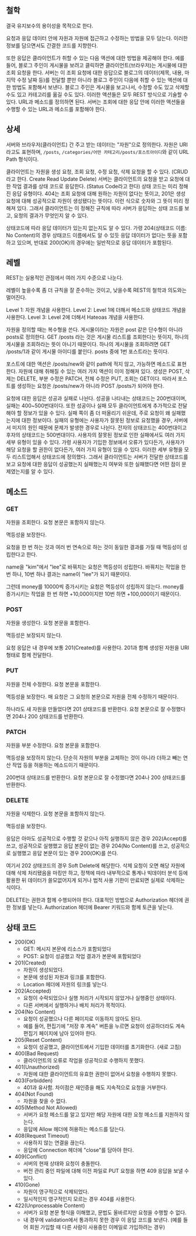 ## 철학

결국 유지보수의 용이성을 목적으로 한다.

요청과 응답 데이터 안에 자원과 자원에 접근하고 수정하는 방법을 모두 담는다.
이러한 정보를 담으면서도 간결한 코드를 지향한다.

또한 응답은 클라이언트가 취할 수 있는 다음 액션에 대한 방법을 제공해야 한다.
예를 들어, 블로그 주인이 게시물을 보려고 클릭하면 클라이언트(브라우저)는 게시물에 대한 조회 요청을 한다.
서버는 이 조회 요청에 대한 응답으로 블로그의 데이터(제목, 내용, 마지막 수정 날짜 등)를 전달할 뿐만 아니라 블로그 주인이 다음에 취할 수 있는 액션에 대한 방법도 포함해서 보낸다.
블로그 주인은 게시물을 보고나서, 수정할 수도 있고 삭제할 수도 있고 카테고리를 옮길 수도 있다.
이러한 액션들은 모두 REST 방식으로 기술할 수 있다. URL과 메소드를 정의하면 된다.
서버는 조회에 대한 응답 안에 이러한 액션들을 수행할 수 있는 URL과 메소드를 포함해야 한다.

## 상세

서버와 브라우저(클라이언트) 간 주고 받는 데이터는 "자원"으로 정의한다.
자원은 URI라고도 표현하며, `/posts`, `/categories/어떤 카테고리/posts/포스트아이디`와 같이 URL Path 형식이다.

클라이언트는 자원을 생성 요청, 조회 요청, 수정 요청, 삭제 요청을 할 수 있다. (CRUD라고 한다. Create Read Update Delete)
서버는 클라이언트의 요청을 받고 요청에 대한 작업 결과를 상태 코드로 응답한다. (Status Code라고 한다)
상태 코드는 미리 정해진 응답 유형이다. 404는 조회 요청에 대해 원하는 자원이 없다는 뜻이고, 201은 생성 요청에 대해 성공적으로 자원이 생성됐다는 뜻이다.
이런 식으로 숫자와 그 뜻이 미리 정해져 있다.
그래서 클라이언트는 이 정해진 규칙에 따라 서버가 응답하는 상태 코드를 보고, 요청의 결과가 무엇인지 알 수 있다.

상태코드에 따라 응답 데이터가 있는지 없는지도 알 수 있다. 가령 204(상태코드 이름: No Content)의 경우 상태코드 이름에서도 알 수 있듯 응답 데이터가 없다는 뜻을 포함하고 있으며,
반대로 200(OK)의 경우에는 일반적으로 응답 데이터가 포함된다.

## 레벨

REST는 실용적인 관점에서 여러 가지 수준으로 나눈다.

레벨이 높을수록 좀 더 규칙을 잘 준수하는 것이고, 낮을수록 REST의 철학과 의도와는 멀어진다.

Level 1: 자원 개념을 사용한다.
Level 2: Level 1에 더해서 메소드와 상태코드 개념을 사용한다.
Level 3: Level 2에 더해서 Hateoas 개념을 사용한다.


자원을 정의할 때는 복수형을 쓴다. 게시물이라는 자원은 post 같은 단수형이 아니라 posts로 정의한다.
GET /posts 라는 것은 게시물 리스트를 조회한다는 뜻이지, 하나의 게시물을 조회하라는 뜻이 아니기 때문이다.
하나의 게시물을 조회하려면 GET /posts/1과 같이 게시물 아이디를 붙인다. posts 중에 1번 포스트라는 뜻이다.

포스트에 대한 액션은 /posts/new와 같이 path에 적지 않고, 가능하면 메소드로 표현한다.
자원에 대해 취해질 수 있는 여러 가지 액션이 이미 정해져 있다.
생성은 POST, 삭제는 DELETE, 부분 수정은 PATCH, 전체 수정은 PUT, 조회는 GET이다.
따라서 포스트를 생성하는 요청은 /posts/new가 아니라 POST /posts가 되어야 한다.

요청에 대한 응답은 성공과 실패로 나뉜다. 성공을 나타내는 상태코드는 200번대이며, 실패는 400~500번대이다.
또한 성공이나 실패 모두 클라이언트에게 추가적으로 전달해야 할 정보가 있을 수 있다.
실패 쪽이 좀 더 떠올리기 쉬운데, 주로 요청이 왜 실패했는지에 대한 정보이다.
실패의 유형에는 사용자가 잘못된 정보로 요청했을 경우, 서버에서 미지의 원인 때문에 문제가 발생한 경우로 나뉜다.
전자의 상태코드는 400번대이고 후자의 상태코드는 500번대이다.
사용자의 잘못된 정보로 인한 실패에서도 여러 가지 세부 유형이 있을 수 있다.
가령 사용자가 기입한 정보에서 오류가 있다든가, 사용자가 해당 요청을 할 권한이 없다든가, 여러 가지 유형이 있을 수 있다.
이러한 세부 유형을 모두 리스트업해서 상태코드에 정의했다.
그래서 클라이언트는 서버가 전달한 상태코드를 보고 요청에 대한 응답이 성공했는지 실패했는지 여부와 또한 실패했다면 어떤 점이 문제였는지를 알 수 있다.


## 메소드

### GET

자원을 조회한다.
요청 본문은 포함하지 않는다.

멱등성을 보장한다.

<MessageBox title='멱등성' level='info'>
  요청을 한 번 하는 것과 여러 번 연속으로 하는 것이 동일한 결과를 가질 때 멱등성이 성립한다고 한다.

  name을 "kim"에서 "lee"로 바꿔치는 요청은 멱등성이 성립한다.
  바꿔치는 작업을 한 번 하나, 10번 하나 결과는 name이 "lee"가 되기 때문이다.

  그런데 money를 10000씩 증가시키는 요청은 멱등성이 성립하지 않는다.
  money를 증가시키는 작업을 한 번 하면 +10,000이지만 10번 하면 +100,000이기 때문이다.
</MessageBox>

### POST

자원을 생성한다.
요청 본문을 포함한다.

멱등성은 보장되지 않는다.

요청 응답은 내 경우에 보통 201(Created)를 사용한다. 201과 함께 생성된 자원을 URI 형태로 함께 전달한다.

### PUT

자원을 전체 수정한다.
요청 본문을 포함한다.

멱등성을 보장한다. 매 요청은 그 요청의 본문으로 자원을 전체 수정하기 때문이다.

하나라도 새 자원을 만들었다면 201 상태코드를 반환한다.
요청 본문으로 잘 수정했다면 204나 200 상태코드를 반환한다.

### PATCH

자원을 부분 수정한다.
요청 본문을 포함한다.

멱등성을 보장하지 않는다. 단순히 자원의 부분을 교체하는 것이 아니라 더하고 빼는 연산 작업 등을 허용하는 메소드이기 때문이다.

200번대 상태코드를 반환한다.
요청 본문으로 잘 수정했다면 204나 200 상태코드를 반환한다.

### DELETE

자원을 삭제한다.
요청 본문을 포함하지 않는다.

멱등성을 보장한다.

응답은 아마도 성공적으로 수행할 것 같으나 아직 실행하지 않은 경우 202(Accept)를 쓰고,
성공적으로 실행했고 응답 본문이 없는 경우 204(No Content)를 쓰고,
성공적으로 실행했고 응답 본문이 있는 경우 200(OK)를 쓴다.

여기서 202 상태코드의 경우 Soft Delete에 해당한다.
삭제 요청이 오면 해당 자원에 대해 삭제 처리됐음을 마킹만 하고, 정책에 따라 내부적으로 통계나 빅데이터 분석 등에 활용한 뒤 데이터가 쓸모없어지게 되거나 법적 사용 기한이 만료되면 실제로 삭제하는 식이다.

DELETE는 권한과 함께 수행되어야 한다.
대표적인 방법으로 Authorization 헤더에 권한 정보를 넣는다.
Authorization 헤더에 Bearer 키워드와 함께 토큰을 넣는다.

## 상태 코드

- 200(OK)
  - GET: 메시지 본문에 리소스가 포함되었다
  - POST: 요청이 성공했고 작업 결과가 본문에 포함되었다
- 201(Created)
  - 자원이 생성되었다.
  - 본문에 생성된 자원과 링크를 포함한다.
  - Location 헤더에 자원의 링크를 넣는다.
- 202(Accepted)
  - 요청이 수락되었으나 실행 처리가 시작되지 않았거나 실행중인 상태이다.
  - 다른 서버에서 실행하거나 배치 처리가 목적이다.
- 204(No Content)
  - 요청이 성공했으나 다른 페이지로 이동하지 않아도 된다.
  - 예를 들어, 편집기에 "저장 후 계속" 버튼을 누르면 요청이 성공하더라도 계속 편집기 페이지에 남아 있어야 한다.
- 205(Reset Content)
  - 요청이 성공했고, 클라이언트에서 기입한 데이터를 초기화한다. (새로 고침)
- 400(Bad Request)
  - 클라이언트의 오류로 작업을 성공적으로 수행하지 못했다.
- 401(Unauthorized)
  - 자원에 대한 클라이언트의 유효한 권한이 없어서 요청을 수행하지 못했다.
- 403(Forbidden)
  - 401과 유사함. 차이점은 재인증을 해도 지속적으로 요청을 거부한다.
- 404(Not Found)
  - 자원을 찾을 수 없다.
- 405(Method Not Allowed)
  - 서버가 요청 메소드를 알고 있지만 해당 자원에 대한 요청 메소드를 지원하지 않는다.
  - 응답에 Allow 헤더에 허용하는 메소드를 담는다.
- 408(Request Timeout)
  - 사용하지 않는 연결을 끊는다.
  - 응답에 Connection 헤더에 "close"를 담아야 한다.
- 409(Conflict)
  - 서버의 현재 상태와 요청이 충돌한다.
  - 버전 관리 중인 파일에 대해 이전 파일로 PUT 요청을 하면 409 응답을 보낼 수 있다.
- 410(Gone)
  - 자원이 영구적으로 삭제되었다.
  - 일시적인지 영구적인지 모르는 경우 404를 사용한다.
- 422(Unprocessable Content)
  - 서버가 요청 본문 형식을 이해했고, 문법도 올바르지만 요청을 수행할 수 없다.
  - 내 경우에 validation에서 통과하지 못한 경우 이 응답 코드를 보낸다. (예를 들어 회원 가입할 때 다른 사람이 사용중인 이메일로 가입하려는 경우)
